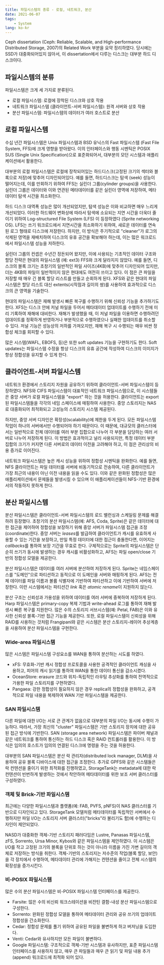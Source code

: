 ```yaml
---
title: 파일시스템의 종류 - 로컬, 네트워크, 분산
date: 2021-06-07
tags:
    - System
lang: ko-kr
---
```


Ceph dissertation (Ceph: Reliable, Scalable, and High-performance Distributed Storage, 2007)의 Related Work 부분을 요약 정리하였다.
당시에는 SSD가 대중화되어있지 않아서, 이 dissertation에서 다루는 디스크는 대부분 하드 디스크이다.

## 파일시스템의 분류

파일시스템은 크게 세 가지로 분류된다.

- 로컬 파일시스템: 로컬에 장착된 디스크와 상호 작용
- 네트워크 파일시스템 (클라이언트-서버 파일시스템): 원격 서버와 상호 작용
- 분산 파일시스템: 파일시스템의 데이터가 여러 호스트로 분산

## 로컬 파일시스템

수십 년간 파일시스템은 Unix 파일시스템과 BSD 유닉스의 Fast 파일시스템 (Fast File System, FFS)에 크게 영향을 받아왔다.
이의 인터페이스와 행동 시멘틱은 POSIX SUS (Single Unix Specification)으로 표준화되어서, 대부분의 모던 시스템과 애플리케이션에서 활용한다.

대부분의 로컬 파일시스템은 로컬에 장착되어있는 하드디스크(고정된 크기의 섹터와 블록으로 저장)에 맞추어 디자인되어있다.
예를 들면, 하드디스크는 탐색 (seek) 성능이 떨어지는데, 이를 만회하기 위하여 FFS는 실린더 그룹(cylinder groups)을 사용한다.
실린더 그룹은 데이터와 이와 연관된 메타데이터를 같은 실린더 영역에 저장하여, 메타데이터 탐색 시간을 최소화한다.

하드 디스크 대역폭 성능은 많이 개선되었지만, 탐색 성능은 이와 비교하면 매우 느리게 개선되었다.
이러한 하드웨어 변화상에 따라서 탐색에 소요되는 지연 시간을 더욱더 줄이기 위하여 Log-structured File System (LFS) 이 등장하였다 (Sprite networking OS).
LFS는 쓰기 워크로드에서 지연시간을 최소화하기 위하여, 새로운 데이터를 연속된 로그 형태로 디스크에 저장한다.
하지만, 이 방식은 주기적으로 "cleaner"가 로그의 삭제된 영역을 재배치하여 디스크의 유휴 공간을 확보해야 하는데, 이는 많은 워크로드에서 파일시스템 성능을 저하한다.

실린더 그룹의 컨셉은 수년간 정돈되어 왔지만, 이에 사용되는 기초적인 데이터 구조와 할당 전략은 현대의 파일시스템 (예: ext3) FFS와 크게 달라지지 않았다.
예를 들면, 디스크의 블록 크기는 초창기의 일반적인 파일 사이즈(4KB)에 맞추어 디자인되어 있지만, 더는 4KB의 파일이 일반적이지 않은 현대에도 여전히 쓰이고 있다.
이 점은 큰 파일을 저장할 때 매우 긴 블록 할당 리스트를 만들고 순회하게 된다.
XFS와 같은 현대의 파일시스템은 할당 리스트 대신 extents(시작점과 길이의 쌍)를 사용하여 효과적으로 디스크의 큰 영역을 기술한다.

현대의 파일시스템은 재해 발생시 빠른 복구를 수행하기 위해 신뢰성 기능을 추가하기도 한다.
XFS는 디스크 안에 저널 파일을 두어서 메타데이터 업데이트를 수행하기 전에 미리 기록하여 재해에 대비한다.
재해가 발생했을 때, 이 저널 파일을 이용하면 수행하려던 업데이트를 정확하게 반영하거나 부분적으로 수행하였으나 실패한 업데이트를 취소할 수 있다.
저널 기능은 성능상의 저하를 가져오지만, 재해 복구 시 수행되는 매우 비싼 정합성 체크를 회피할 수 있다.

많은 시스템(WAFL, EBOFS, 등)은 또한 soft updates 기능을 구현하기도 한다.
Soft updates는 파일시스템 수정을 항상 디스크의 유휴 공간에 작성하여 디스크의 이미지가 항상 정합성을 유지할 수 있게 한다.

## 클라이언트-서버 파일시스템

네트워크 환경에서 스토리지 자원을 공유하기 위하여 클라이언트-서버 파일시스템이 등장하였다.
NFS와 CIFS 파일시스템이 대표적인 네트워크 파일시스템으로, 이 시스템들은 중앙 서버가 로컬 파일시스템을 "export" 하는 것을 허용한다.
클라이언트는 export된 파일시스템들을 각각의 네임 스페이스에 매핑하여 사용한다.
중앙 스토리지는 NAS로 대중화되어 최적화되고 고성능의 스토리지 시스템 제공된다.

하지만, 중앙 서버 디자인은 확장성(scalability)에 제한을 두게 된다.
모든 파일시스템 작업이 하나의 서버에서만 수행되어야 하기 때문이다.
이 때문에, 대규모의 클러스터에서는 일반적으로 전체 데이터를 여러 부분 집합으로 나누어 각 부분을 담당하는 여러 서버로 나누어 저장하게 된다.
이 방법은 효과적이고 널리 사용되지만, 특정 데이터 부분 집합의 크기가 커지면 다른 서버로의 데이터 이전을 고려해야 하고, 이 점은 관리상의 비용 증가로 이어진다.

네트워크 파일시스템은 높은 캐시 성능을 위하여 정합성 시멘틱을 완화한다.
예를 들면, NFS 클라이언트는 파일 데이터를 서버에 비동기적으로 전송하여, 다른 클라이언트가 가장 최근의 내용이 아닌 이전 내용을 읽을 수도 있다.
이와 같은 완화된 정합성은 많은 애플리케이션에서 문제들을 발생시킬 수 있으며 이 애플리케이션들이 NFS-기반 환경에서의 작동하지 못하게 한다.

## 분산 파일시스템

분산 파일시스템은 클라이언트-서버 파일시스템의 로드 밸런싱과 스케일링 문제를 해결하려 등장했다.
초창기의 분산 파일시스템(예: AFS, Coda, Sprite)은 같은 데이터에 대한 접근을 제어하여 정합성을 보장하기 위해 중앙 서버가 파일시스템 접근을 조정(coordinate)한다.
중앙 서버는 *leases*를 발급하여 클라이언트가 캐시를 유효하게 사용할 수 있는 기간을 보장하고, 만일 특정 데이터에 대한 접근이 충돌한다면, 이어지는 *callbacks*를 통하여 보장 기간을 무효로 한다.
구체적으로는 Sprite의 파일시스템은 단순히 쓰기가 동시에 발생하는 경우 캐시를 비활성화하고, AFS는 파일 open/close 기반의 정합성 모델을 제공한다.

분산 파일시스템은 데이터를 여러 서버에 분산하여 저장하게 된다.
Sprite는 네임스페이스를 "도메인"으로 파티션하고 동적으로 이 도메인을 서버와 매핑하게 된다.
AFS는 전체 데이터를 파일 이름과 볼륨 식별자에 기반하여 파티션하고 이에 기반하여 서버에 저장한다.
이런 시스템에서는 파티션간 *link* 혹은 *atomic rename*이 지원하지 않는다.

분산 구조는 신뢰성과 가용성을 위하여 데이터를 여러 서버에 중복하여 저장하게 된다.
Harp 파일시스템은 primary-copy 복제 기법과 write-ahead 로그를 통하여 재해 발생시 빠른 복구를 지원한다.
많은 수의 스토리지 서브시스템(예: Petal, FAB)은 이와 유사한 신뢰성 블록-기반 접근 기능을 제공한다.
또한, 로컬 파일시스템이 신뢰성을 위해 RAID를 사용하는 것처럼 Frangipani와 같은 시스템은 분산 스토리지-레이어 추상계층을 사용하여 분산 파일시스템을 구현한다.

### Wide-area 파일시스템

많은 시스템은 파일시스템 구성요소를 WAN을 통하여 분산하는 시도를 하였다.

- xFS: 무효화-기반 캐시 정합성 프로토콜을 사용한 공격적인 클라이언트 캐싱을 사용하고, 피어의 캐시 읽기를 통하여 WAN을 통한 데이터 통신을 감소시켰다.
- OceanStore: erasure 코드와 위치-독립적인 라우팅 추상화를 통하여 전역적으로 가용한 파일 스토리지를 구현하였다.
- Pangaea: 강한 정합성이 필요하지 않은 경우 replica의 정합성을 완화하고, 공격적으로 파일 내용을 복제하여 WAN 기반 파일시스템을 제공한다.

### SAN 파일시스템

다른 파일에 대한 I/O는 서로 큰 관계가 없음으로 대부분의 파일 I/O는 동시에 수행이 가능하다.
따라서, 가장 최신의 "cluster" 파일시스템은 기반 스토리지 장치에 대한 공유된 접근 방식에 기반한다.
SAN (storage area network) 파일시스템은 파이버 채널과 같은 네트워크를 통하여 통신하는 하드 디스크 혹은 RAID 컨트롤러를 활용한다.
이 방식은 임의의 호스트가 임의의 연결된 디스크에 명령을 주는 것을 허용한다.

대부분의 SAN 파일시스템은 분산 락 관리자(distributed lock manager, DLM)을 사용하여 공유 블록 디바이스에 대한 접근을 조정한다.
추가로 GPFS와 같은 시스템들은 락 컨텐션을 줄이기 위한 최적화를 진행하였고, StorageTank는 metadata에 대한 락 컨텐션이 빈번하게 발생하는 것에서 착안하여 메타데이터를 위한 보조 서버 클러스터를 구성하였다.

### 객체 및 Brick-기반 파일시스템

최근에는 다양한 파일시스템과 플랫폼(예: FAB, PVFS, pNFS)이 NAS 클러스터를 기반으로 디자인되고 있다.
StorageTank 모델처럼 메타데이터를 독립적인 서버에서 수행하지만 파일 I/O는 스토리지 서버 클러스터("bricks"라 불리기도 함)에 수행하는 디자인이 제안되었다.

NASD가 대중화한 객체-기반 스토리지 패러다임은 Lustre, Panasas 파일시스템, zFS, Sorrento, Ursa Minor, Kybos와 같은 파일시스템을 제안하였다.
이 시스템은 I/O를 작고 고정된 크기의 블록을 단위호 하는 것이 아니라 이름을 가진 가변 길이의 객체로 저장하는 방식을 취한다.
객체-기반의 스토리지는 저수준의 작업(블록 할당, 보안)을 각 장치에서 수행하여, 메타데이터 관리에 가해지는 컨텐션을 줄이고 전체 시스템의 확장성을 증가시킨다.

### 비-POSIX 파일시스템

많은 수의 분산 파일시스템은 비-POSIX 파일시스템 인터페이스를 제공한다.

- Farsite: 많은 수의 비신뢰 워크스테이션을 비잔틴 결함-내성 분산 파일시스템으로 구성한다.
- Sorrento: 완화된 정합성 모델을 통하여 메타데이터 관리와 공유 쓰기의 업데이트 정합성을 간소화한다.
- Cedar: 정합성 문제를 풀기 위하여 공유된 파일을 불변하게 하고 버저닝을 도입한다.
- Venti: Cedar와 유사하지만 모든 파일이 불변하다.
- Google 파일시스템: 구조적으로 객체-기반 시스템과 유사하지만, 표준 파일시스템 인터페이스를 사용하지 않고, 매우 큰 파일들과 매우 큰 읽기 및 파일 내용 추가(append) 워크로드에 최적화 되어 있다.
